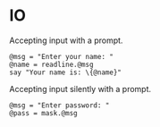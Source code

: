 # IO

Accepting input with a prompt.

```
@msg = "Enter your name: "
@name = readline.@msg
say "Your name is: \{@name}"
```

Accepting input silently with a prompt.

```
@msg = "Enter password: "
@pass = mask.@msg
```